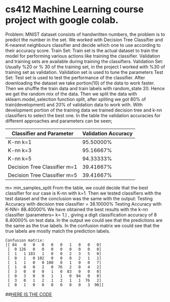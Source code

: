 # cs412 Machine Learning course project with google colab. 

Problem: MNIST dataset consists of handwritten numbers, the problem is to predict the number in the set.
We worked with Decision Tree Classifier and K-nearest neighbours classifier and decide which one to use according to their accuracy score.
Train Set: Train set is the actual dataset to train the model for performing various actions like training the classifier. Validation and training sets are available during training the classifiers. Validation Set: Usually %20 or % 30 of the training set, in the project I worked with %30 of training set as validation. 
Validation set is used to tune the parameters
Test Set: Test set is used to test the performance of the classifier.
After downloading the dataset we take portion(10) of the data to work faster. 
Then we shuffle the train data and train labels with random_state 20. Hence we get the random mix of the data. 
Then we split the data with sklearn.model_selection function split, after spliting we got 80% of train(development) and 20% of validation data to work with.
With development portion of the training data we trained decision tree and k-nn classifiers to select the best one. In the table the validation accuracies for different approaches and parameters can be seen;

| Classifier and Parameter      | Validation Accuracy |
| ----------------------------- | ------------------- |
| K-nn k=1                      | 95.50000%           |
| K-nn k=3                      | 95.16667%           |
| K-nn k=5                      | 94.33333%           |
| Decision Tree Classifier m=1  | 39.41667%           |
| Decision Tree Classifier m=5  | 39.41667%           |

m= min_samples_split
From the table, we could decide that the best classifier for our case is K-nn with k=1. Then we tested classifiers with the test dataset and the conclusion was the same with the output: Testing Accuracy with decision tree classifier = 38.10000%
Testing Accuracy with K-NN= 88.40000%
We have obtained the best results with the k-nn classifier (parameters= k= 1.) , giving a digit classification accuracy of 8​ 8.40000%​ on test data.​ In the output we could see that the predictions are the same as the true labels. In the confusion matrix we could see that the true labels are mostly match the prediction labels.
```
Confusion matrix:
[[ 84   0   0   0   0   0   1   0   0   0]
 [  0 126   0   0   0   0   0   0   0   0]
 [  1   1 103   1   0   0   2   3   5   0]
 [  0   1   0 102   0   0   0   2   1   1]
 [  1   1   0   0 100   0   1   0   0   7]
 [  1   0   0   2   0  76   2   0   4   2]
 [  3   0   0   0   1   0  83   0   0   0]
 [  0   3   0   0   1   1   0  94   0   0]
 [  3   0   1   2   1   2   1   1  76   2]
 [  0   1   0   0   0   0   0   0   3  90]]
 ```
 
##[HERE IS THE CODE](https://colab.research.google.com/drive/1V7-pjbungNp6NZxMjXInFF9yLPuBXWo_)

